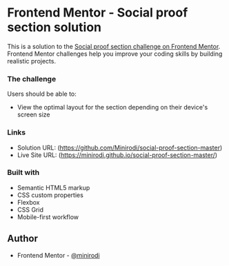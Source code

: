 # Frontend Mentor - Social proof section solution

This is a solution to the [Social proof section challenge on Frontend Mentor](https://www.frontendmentor.io/challenges/social-proof-section-6e0qTv_bA). Frontend Mentor challenges help you improve your coding skills by building realistic projects. 

### The challenge

Users should be able to:

- View the optimal layout for the section depending on their device's screen size


### Links

- Solution URL: (https://github.com/Minirodi/social-proof-section-master)
- Live Site URL: (https://minirodi.github.io/social-proof-section-master/)


### Built with

- Semantic HTML5 markup
- CSS custom properties
- Flexbox
- CSS Grid
- Mobile-first workflow

## Author


- Frontend Mentor - [@minirodi](https://www.frontendmentor.io/profile/minirodi)

